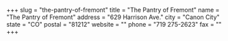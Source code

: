 +++
slug = "the-pantry-of-fremont"
title = "The Pantry of Fremont"
name = "The Pantry of Fremont"
address = "629 Harrison Ave."
city = "Canon City"
state = "CO"
postal = "81212"
website = ""
phone = "719 275-2623"
fax = ""
+++
